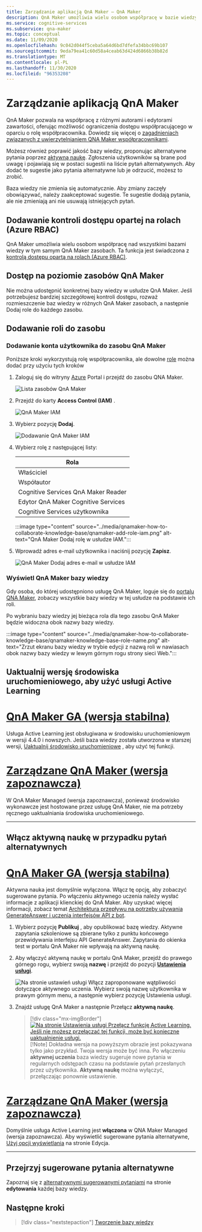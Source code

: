```yaml
---
title: Zarządzanie aplikacją QnA Maker — QnA Maker
description: QnA Maker umożliwia wielu osobom współpracę w bazie wiedzy. QnA Maker oferuje możliwość poprawy jakości bazy wiedzy z aktywną nauką. Jeden z nich może przeglądać, akceptować lub odrzucać i dodawać bez usuwania lub zmieniania istniejących pytań.
ms.service: cognitive-services
ms.subservice: qna-maker
ms.topic: conceptual
ms.date: 11/09/2020
ms.openlocfilehash: 9c042d044f5ceba5a64d6bd7dfefa34bbc69b107
ms.sourcegitcommit: 9eda79ea41c60d58a4ceab63d424d6866b38b82d
ms.translationtype: MT
ms.contentlocale: pl-PL
ms.lasthandoff: 11/30/2020
ms.locfileid: "96353208"
---
```

# <a name="manage-qna-maker-app"></a>Zarządzanie aplikacją QnA Maker

QnA Maker pozwala na współpracę z różnymi autorami i edytorami zawartości, oferując możliwość ograniczenia dostępu współpracującego w oparciu o rolę współpracownika.
Dowiedz się więcej o [zagadnieniach związanych z uwierzytelnianiem QNA Maker współpracownikami](../Concepts/role-based-access-control.md).

Możesz również poprawić jakość bazy wiedzy, proponując alternatywne pytania poprzez [aktywną naukę](../Concepts/active-learning-suggestions.md). Zgłoszenia użytkowników są brane pod uwagę i pojawiają się w postaci sugestii na liście pytań alternatywnych. Aby dodać te sugestie jako pytania alternatywne lub je odrzucić, możesz to zrobić.

Baza wiedzy nie zmienia się automatycznie. Aby zmiany zaczęły obowiązywać, należy zaakceptować sugestie. Te sugestie dodają pytania, ale nie zmieniają ani nie usuwają istniejących pytań.

## <a name="add-azure-role-based-access-control-azure-rbac"></a>Dodawanie kontroli dostępu opartej na rolach (Azure RBAC)

QnA Maker umożliwia wielu osobom współpracę nad wszystkimi bazami wiedzy w tym samym QnA Maker zasobach. Ta funkcja jest świadczona z [kontrolą dostępu opartą na rolach (Azure RBAC)](../../../role-based-access-control/role-assignments-portal.md).

## <a name="access-at-the-qna-maker-resource-level"></a>Dostęp na poziomie zasobów QnA Maker

Nie można udostępnić konkretnej bazy wiedzy w usłudze QnA Maker. Jeśli potrzebujesz bardziej szczegółowej kontroli dostępu, rozważ rozmieszczenie baz wiedzy w różnych QnA Maker zasobach, a następnie Dodaj role do każdego zasobu.

## <a name="add-a-role-to-a-resource"></a>Dodawanie roli do zasobu

### <a name="add-a-user-account-to-the-qna-maker-resource"></a>Dodawanie konta użytkownika do zasobu QnA Maker

Poniższe kroki wykorzystują rolę współpracownika, ale dowolne [role](../reference-role-based-access-control.md) można dodać przy użyciu tych kroków

1. Zaloguj się do witryny [Azure](https://portal.azure.com/) Portal i przejdź do zasobu QNA Maker.

    ![Lista zasobów QnA Maker](../media/qnamaker-how-to-collaborate-knowledge-base/qnamaker-resource-list.png)

1. Przejdź do karty **Access Control (IAM)** .

    ![QnA Maker IAM](../media/qnamaker-how-to-collaborate-knowledge-base/qnamaker-iam.png)

1. Wybierz pozycję **Dodaj**.

    ![Dodawanie QnA Maker IAM](../media/qnamaker-how-to-collaborate-knowledge-base/qnamaker-iam-add.png)

1. Wybierz rolę z następującej listy:

    |Rola|
    |--|
    |Właściciel|
    |Współautor|
    |Cognitive Services QnA Maker Reader|
    |Edytor QnA Maker Cognitive Services|
    |Cognitive Services użytkownika|

    :::image type="content" source="../media/qnamaker-how-to-collaborate-knowledge-base/qnamaker-add-role-iam.png" alt-text="QnA Maker Dodaj rolę w usłudze IAM.":::

1. Wprowadź adres e-mail użytkownika i naciśnij pozycję **Zapisz**.

    ![QnA Maker Dodaj adres e-mail w usłudze IAM](../media/qnamaker-how-to-collaborate-knowledge-base/qnamaker-iam-add-email.png)

### <a name="view-qna-maker-knowledge-bases"></a>Wyświetl QnA Maker bazy wiedzy

Gdy osoba, do której udostępniono usługę QnA Maker, loguje się do [portalu QNA Maker](https://qnamaker.ai), zobaczy wszystkie bazy wiedzy w tej usłudze na podstawie ich roli.

Po wybraniu bazy wiedzy jej bieżąca rola dla tego zasobu QnA Maker będzie widoczna obok nazwy bazy wiedzy.

:::image type="content" source="../media/qnamaker-how-to-collaborate-knowledge-base/qnamaker-knowledge-base-role-name.png" alt-text="Zrzut ekranu bazy wiedzy w trybie edycji z nazwą roli w nawiasach obok nazwy bazy wiedzy w lewym górnym rogu strony sieci Web.":::

## <a name="upgrade-runtime-version-to-use-active-learning"></a>Uaktualnij wersję środowiska uruchomieniowego, aby użyć usługi Active Learning

# <a name="qna-maker-ga-stable-release"></a>[QnA Maker GA (wersja stabilna)](#tab/v1)

Usługa Active Learning jest obsługiwana w środowisku uruchomieniowym w wersji 4.4.0 i nowszych. Jeśli baza wiedzy została utworzona w starszej wersji, [Uaktualnij środowisko uruchomieniowe](set-up-qnamaker-service-azure.md#get-the-latest-runtime-updates) , aby użyć tej funkcji.

# <a name="qna-maker-managed-preview-release"></a>[Zarządzane QnA Maker (wersja zapoznawcza)](#tab/v2)

W QnA Maker Managed (wersja zapoznawcza), ponieważ środowisko wykonawcze jest hostowane przez usługę QnA Maker, nie ma potrzeby ręcznego uaktualniania środowiska uruchomieniowego.

---

## <a name="turn-on-active-learning-for-alternate-questions"></a>Włącz aktywną naukę w przypadku pytań alternatywnych

# <a name="qna-maker-ga-stable-release"></a>[QnA Maker GA (wersja stabilna)](#tab/v1)

Aktywna nauka jest domyślnie wyłączona. Włącz tę opcję, aby zobaczyć sugerowane pytania. Po włączeniu aktywnego uczenia należy wysłać informacje z aplikacji klienckiej do QnA Maker. Aby uzyskać więcej informacji, zobacz temat [Architektura przepływu na potrzeby używania GenerateAnswer i uczenia interfejsów API z bot](improve-knowledge-base.md#architectural-flow-for-using-generateanswer-and-train-apis-from-a-bot).

1. Wybierz pozycję **Publikuj** , aby opublikować bazę wiedzy. Aktywne zapytania szkoleniowe są zbierane tylko z punktu końcowego przewidywania interfejsu API GenerateAnswer. Zapytania do okienka test w portalu QnA Maker nie wpływają na aktywną naukę.

1. Aby włączyć aktywną naukę w portalu QnA Maker, przejdź do prawego górnego rogu, wybierz swoją **nazwę** i przejdź do pozycji [**Ustawienia usługi**](https://www.qnamaker.ai/UserSettings).

    ![Na stronie ustawień usługi Włącz zaproponowane wątpliwości dotyczące aktywnego uczenia. Wybierz swoją nazwę użytkownika w prawym górnym menu, a następnie wybierz pozycję Ustawienia usługi.](../media/improve-knowledge-base/Endpoint-Keys.png)


1. Znajdź usługę QnA Maker a następnie Przełącz **aktywną naukę**.

    > [!div class="mx-imgBorder"]
    > [![Na stronie Ustawienia usługi Przełącz funkcję Active Learning. Jeśli nie możesz przełączać tej funkcji, może być konieczne uaktualnienie usługi.](../media/improve-knowledge-base/turn-active-learning-on-at-service-setting.png)](../media/improve-knowledge-base/turn-active-learning-on-at-service-setting.png#lightbox)
    > [!Note]
    > Dokładna wersja na powyższym obrazie jest pokazywana tylko jako przykład. Twoja wersja może być inna.
    Po włączeniu **aktywnej uczenia** baza wiedzy sugeruje nowe pytania w regularnych odstępach czasu na podstawie pytań przesłanych przez użytkownika. **Aktywną naukę** można wyłączyć, przełączając ponownie ustawienie.

# <a name="qna-maker-managed-preview-release"></a>[Zarządzane QnA Maker (wersja zapoznawcza)](#tab/v2)

Domyślnie usługa Active Learning jest **włączona** w QNA Maker Managed (wersja zapoznawcza). Aby wyświetlić sugerowane pytania alternatywne, [Użyj opcji wyświetlania](../How-To/improve-knowledge-base.md#view-suggested-questions) na stronie Edycja.

---

## <a name="review-suggested-alternate-questions"></a>Przejrzyj sugerowane pytania alternatywne

Zapoznaj się z [alternatywnymi sugerowanymi pytaniami](improve-knowledge-base.md) na stronie **edytowania** każdej bazy wiedzy.

## <a name="next-steps"></a>Następne kroki

> [!div class="nextstepaction"]
> [Tworzenie bazy wiedzy](./manage-knowledge-bases.md)